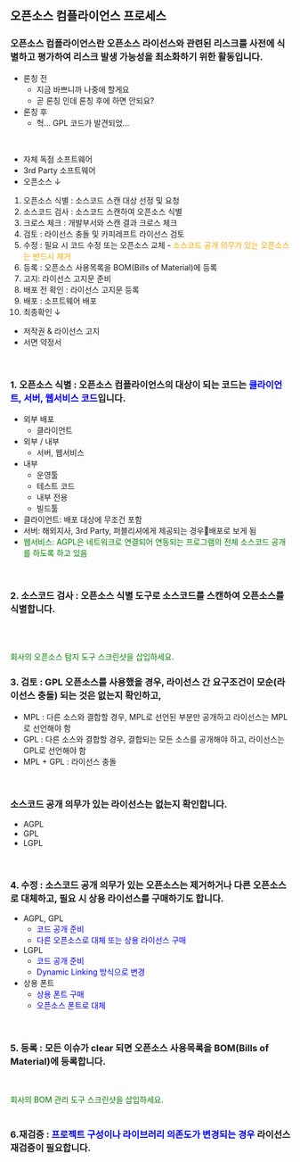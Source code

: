 <!--
Chapter 2. 올바른 오픈소스 코드의 사용
3. 오픈소스 컴플라이언스 프로세스
-->

##  오픈소스 컴플라이언스 프로세스
###  오픈소스 컴플라이언스란 오픈소스 라이선스와 관련된 리스크를 사전에 식별하고 평가하여 리스크 발생 가능성을 최소화하기 위한 활동입니다.
*  론칭 전
   *  지금 바쁘니까 나중에 할게요
   *  곧 론칭 인데 론칭 후에 하면 안되요?
*  론칭 후
   *  헉… GPL 코드가 발견되었...
<br>

*  자체 독점 소프트웨어
*  3rd Party 소프트웨어
*  오픈소스
↓

1. 오픈소스 식별 : 소스코드 스캔 대상 선정 및 요청
2. 소스코드 검사 : 소스코드 스캔하여 오픈소스 식별
3. 크로스 체크 : 개발부서와 스캔 결과 크로스 체크
4. 검토 : 라이선스 충돌 및 카피레프트 라이선스 검토
5. 수정 : 필요 시 코드 수정 또는 오픈소스 교체 - <span style="color: orange">소스코드 공개 의무가 있는 오픈소스는 반드시 제거</span>
6. 등록 : 오픈소스 사용목록을 BOM(Bills of Material)에 등록
7. 고지: 라이선스 고지문 준비
8. 배포 전 확인 : 라이선스 고지문 등록
9. 배포 : 소프트웨어 배포
10. 최종확인
↓

*  저작권 & 라이선스 고지
*  서면 약정서
<br>

### 1. 오픈소스 식별 : 오픈소스 컴플라이언스의 대상이 되는 코드는 <span style="color: blue">클라이언트, 서버, 웹서비스 코드</span>입니다.
*  외부 배포
   *  클라이언트
*  외부 / 내부 
   *  서버, 웹서비스
*  내부
   *  운영툴
   *  테스트 코드
   *  내부 전용
   *  빌드툴
*  클라이언트: 배포 대상에 무조건 포함
*  서버: 해외지사, 3rd Party, 퍼블리셔에게 제공되는 경우배포로 보게 됨
*  <span style="color: green">웹서비스: AGPL은 네트워크로 연결되어 연동되는  프로그램의 전체 소스코드 공개를 하도록 하고 있음</span>
<br>

### 2. 소스코드 검사 : 오픈소스 식별 도구로 소스코드를 스캔하여 오픈소스를 식별합니다.
<br><br>

<span style="color: green">회사의 오픈소스 탐지 도구 스크린샷을 삽입하세요.</span>
<br>

### 3. 검토 : GPL 오픈소스를 사용했을 경우, 라이선스 간 요구조건이 모순(라이선스 충돌) 되는 것은 없는지 확인하고, 
*  MPL : 다른 소스와 결합할 경우, MPL로 선언된 부분만 공개하고 라이선스는 MPL로 선언해야 함
*  GPL : 다른 소스와 결합할 경우, 결합되는 모든 소스를 공개해야 하고, 라이선스는 GPL로 선언해야 함
*  MPL + GPL : 라이선스 충돌
<br>

###  소스코드 공개 의무가 있는 라이선스는 없는지 확인합니다.
*  AGPL
*  GPL
*  LGPL
<br>

###  4. 수정 : 소스코드 공개 의무가 있는 오픈소스는 제거하거나 다른 오픈소스로 대체하고, 필요 시 상용 라이선스를 구매하기도 합니다.
*  AGPL, GPL
   *  <span style="color: blue">코드 공개 준비</span>
   *  <span style="color: blue">다른 오픈소스로 대체 또는 상용 라이선스 구매</span>
*  LGPL
   *  <span style="color: blue">코드 공개 준비</span>
   *  <span style="color: blue">Dynamic Linking 방식으로 변경</span>
*  상용 폰트
   *  <span style="color: blue">상용 폰트 구매</span>
   *  <span style="color: blue">오픈소스 폰트로 대체</span>
<br>

###  5. 등록 : 모든 이슈가 clear 되면 오픈소스 사용목록을 BOM(Bills of Material)에 등록합니다. 
<br>

<span style="color: green">회사의 BOM 관리 도구 스크린샷을 삽입하세요.</span>
<br><br>

###  6.재검증 : <span style="color: blue">프로젝트 구성이나 라이브러리 의존도가 변경되는 경우</span> 라이선스 재검증이 필요합니다.
<br>


